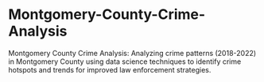 # Montgomery-County-Crime-Analysis
Montgomery County Crime Analysis: Analyzing crime patterns (2018-2022) in Montgomery County using data science techniques to identify crime hotspots and trends for improved law enforcement strategies.
